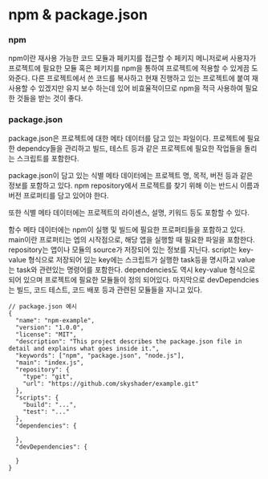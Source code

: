# npm & package.json

### npm

npm이란 재사용 가능한 코드 모듈과 페키지를 접근할 수 페키지 메니저로써 사용자가 프로젝트에 필요한 모듈 혹은 페키지를 npm을 통하여 프로젝트에 적용할 수 있게끔 도와준다. 다른 프로젝트에서 쓴 코드를 복사하고 현재 진행하고 있는 프로젝트에 붙여 재사용할 수 있겠지만 유지 보수 하는데 있어 비효율적이므로 npm을 적극 사용하여 필요한 것들을 받는 것이 좋다.

### package.json

package.json은 프로젝트에 대한 메타 데이터를 담고 있는 파일이다. 프로젝트에 필요한 dependcy들을 관리하고 빌드, 테스트 등과 같은 프로젝트에 필요한 작업들을 돌리는 스크립트를 포함한다.

package.json이 담고 있는 식별 메타 데이터에는 프로젝트 명, 목적, 버전 등과 같은 정보를 포함하고 있다. npm repository에서 프로젝트를 찾기 위해 이는 반드시 이름과 버전 프로퍼티를 담고 있어야 한다.

또한 식별 메타 데이터에는 프로젝트의 라이센스, 설명, 키워드 등도 포함할 수 있다.

함수 메타 데이터에는 npm이 실행 및 빌드에 필요한 프로퍼티들을 포함하고 있다. main이란 프로퍼티는 엡의 시작점으로, 해당 앱을 실행할 때 필요한 파일을 포함한다. repository는 앱이나 모듈의 source가 저장되어 있는 정보를 지닌다. script는 key-value 형식으로 저장되어 있는 key에는 스크립트가 실행한 task등을 명시하고 value는 task와 관련있는 명령어를 포함한다. dependencies도 역시 key-value 형식으로 되어 있으며 프로젝트에 필요한 모듈들이 정의 되어있다. 마지막으로 devDependcies는 빌드, 코드 테스트, 코드 배포 등과 관련된 모듈들을 지니고 있다.

    // package.json 예시
    {
      "name": "npm-example",
      "version": "1.0.0",
      "license": "MIT",
      "description": "This project describes the package.json file in detail and explains what goes inside it.",
      "keywords": ["npm", "package.json", "node.js"],
      "main": "index.js",
      "repository": {
        "type": "git",
        "url": "https://github.com/skyshader/example.git"
      },
      "scripts": {
        "build": "...",
        "test": "..."
      },
      "dependencies": {
        
      },
      "devDependencies": {
        
      }
    }